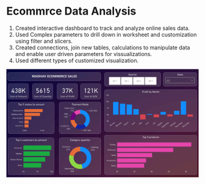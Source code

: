 # Ecommrce Data Analysis
1. Created interactive dashboard to track and analyze online sales data.
2. Used Complex parameters to drill down in worksheet and customization using filter and slicers.
3. Created connections, join new tables, calculations to manipulate data and enable user driven parameters for vissualizations.
4. Used different types of customized visualization.

![alt text](https://github.com/apoorv2902/Ecommrce-Data-analysis/blob/main/Report.png)
